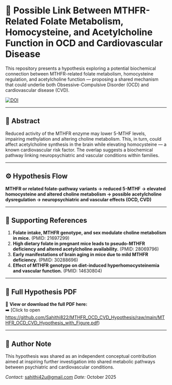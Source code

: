 # 🧠 Possible Link Between MTHFR-Related Folate Metabolism, Homocysteine, and Acetylcholine Function in OCD and Cardiovascular Disease

This repository presents a hypothesis exploring a potential biochemical connection between MTHFR-related folate metabolism, homocysteine regulation, and acetylcholine function — proposing a shared mechanism that could underlie both Obsessive-Compulsive Disorder (OCD) and cardiovascular disease (CVD).

[![DOI](https://zenodo.org/badge/DOI/10.5281/zenodo.17479378.svg)](https://doi.org/10.5281/zenodo.17479378)

---


## 🔬 Abstract

Reduced activity of the MTHFR enzyme may lower 5-MTHF levels, impairing methylation and altering choline metabolism. This, in turn, could affect acetylcholine synthesis in the brain while elevating homocysteine — a known cardiovascular risk factor. The overlap suggests a biochemical pathway linking neuropsychiatric and vascular conditions within families.

---

## ⚙️ Hypothesis Flow

**MTHFR or related folate-pathway variants → reduced 5-MTHF → elevated homocysteine and altered choline metabolism → possible acetylcholine dysregulation → neuropsychiatric and vascular effects (OCD, CVD)**

---

## 🧩 Supporting References

1. **Folate intake, MTHFR genotype, and sex modulate choline metabolism in mice.** (PMID: 21697299)  
2. **High dietary folate in pregnant mice leads to pseudo-MTHFR deficiency and altered acetylcholine availability.** (PMID: 28069796)  
3. **Early manifestations of brain aging in mice due to mild MTHFR deficiency.** (PMID: 30288696)  
4. **Effect of MTHFR genotype on diet-induced hyperhomocysteinemia and vascular function.** (PMID: 14630804)

---

## 🧾 Full Hypothesis PDF

📘 **View or download the full PDF here:**  
➡️ [Click to open https://github.com/Sahithi822/MTHFR_OCD_CVD_Hypothesis/raw/main/MTHFR_OCD_CVD_Hypothesis_with_Figure.pdf)



---

## 💬 Author Note

This hypothesis was shared as an independent conceptual contribution aimed at inspiring further investigation into shared metabolic pathways between psychiatric and cardiovascular conditions.

*Contact:* sahithi42u@gmail.com 
*Date:* October 2025
